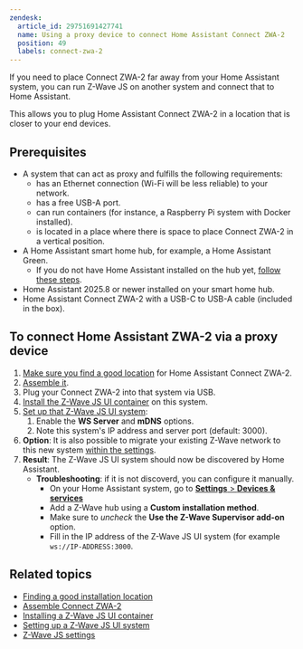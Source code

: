 ```yaml
---
zendesk:
  article_id: 29751691427741
  name: Using a proxy device to connect Home Assistant Connect ZWA-2
  position: 49
  labels: connect-zwa-2
---
```


If you need to place Connect ZWA-2 far away from your Home Assistant system, you can run Z-Wave JS on another system and connect that to Home Assistant.

This allows you to plug Home Assistant Connect ZWA-2 in a location that is closer to your end devices.

## Prerequisites

- A system that can act as proxy and fulfills the following requirements:
  - has an Ethernet connection (Wi-Fi will be less reliable) to your network.
  - has a free USB-A port.
  - can run containers (for instance, a Raspberry Pi system with Docker installed).
  - is located in a place where there is space to place Connect ZWA-2 in a vertical position.
- A Home Assistant smart home hub, for example, a Home Assistant Green.
  - If you do not have Home Assistant installed on the hub yet, [follow these steps](https://www.home-assistant.io/installation/).
- Home Assistant 2025.8 or newer installed on your smart home hub.
- Home Assistant Connect ZWA-2 with a USB-C to USB-A cable (included in the box).

## To connect Home Assistant ZWA-2 via a proxy device

1. [Make sure you find a good location](https://support.nabucasa.com/hc/en-us/articles/28670284336925) for Home Assistant Connect ZWA-2.
2. [Assemble it](https://support.nabucasa.com/hc/en-us/articles/28685750450205).
3. Plug your Connect ZWA-2 into that system via USB.
4. [Install the Z-Wave JS UI container](https://zwave-js.github.io/zwave-js-ui/#/getting-started/docker) on this system.
5. [Set up that Z-Wave JS UI system](https://zwave-js.github.io/zwave-js-ui/#/usage/setup?id=setup):
   1. Enable the **WS Server** and **mDNS** options.
   2. Note this system's IP address and server port (default: 3000).
6. **Option**: It is also possible to migrate your existing Z-Wave network to this new system [within the settings](https://community.home-assistant.io/t/switching-z-wave-js-addons-with-minimal-downtime-z-wave-js-official-to-z-wave-js-ui-community/409904).
7. **Result**: The Z-Wave JS UI system should now be discovered by Home Assistant.
   - **Troubleshooting**:  if it is not discoverd, you can configure it manually.
     - On your Home Assistant system, go to [**Settings** > **Devices & services**](https://my.home-assistant.io/redirect/integrations/)
     - Add a Z-Wave hub using a **Custom installation method**.
     - Make sure to *uncheck* the **Use the Z-Wave Supervisor add-on** option.
     - Fill in the IP address of the Z-Wave JS UI system (for example `ws://IP-ADDRESS:3000`.

## Related topics

- [Finding a good installation location](https://support.nabucasa.com/hc/en-us/articles/28670284336925)
- [Assemble Connect ZWA-2](https://support.nabucasa.com/hc/en-us/articles/28685750450205)
- [Installing a Z-Wave JS UI container](https://zwave-js.github.io/zwave-js-ui/#/getting-started/docker)
- [Setting up a Z-Wave JS UI system](https://zwave-js.github.io/zwave-js-ui/#/usage/setup?id=setup)
- [Z-Wave JS settings](https://community.home-assistant.io/t/switching-z-wave-js-addons-with-minimal-downtime-z-wave-js-official-to-z-wave-js-ui-community/409904)
